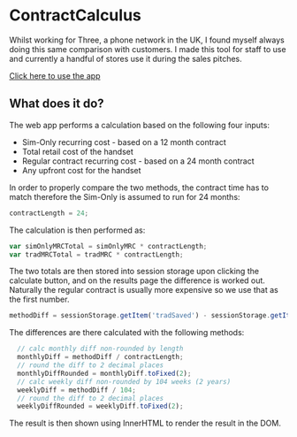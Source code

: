# ContractCalculus

Whilst working for Three, a phone network in the UK, I found myself always doing this same comparison with customers. I made this tool for staff to use and currently a handful of stores use it during the sales pitches.

[Click here to use the app](http://contractcalcul.us)

## What does it do?

The web app performs a calculation based on the following four inputs:

* Sim-Only recurring cost - based on a 12 month contract
*  Total retail cost of the handset
* Regular contract recurring cost  - based on a 24 month contract
*  Any upfront cost for the handset

In order to properly compare the two methods, the contract time has to match therefore the Sim-Only is assumed to run for 24 months:

```javascript
contractLength = 24;
```

The calculation is then performed as:

```javascript
var simOnlyMRCTotal = simOnlyMRC * contractLength;
var tradMRCTotal = tradMRC * contractLength;
```

The two totals are then stored into session storage upon clicking the calculate button, and on the results page the difference is worked out. Naturally the regular contract is usually more expensive so we use that as the first number.

```javascript
methodDiff = sessionStorage.getItem('tradSaved') - sessionStorage.getItem('simOnlySaved');
```

The differences are there calculated with the following methods:

```javascript
  // calc monthly diff non-rounded by length
  monthlyDiff = methodDiff / contractLength;
  // round the diff to 2 decimal places
  monthlyDiffRounded = monthlyDiff.toFixed(2);
  // calc weekly diff non-rounded by 104 weeks (2 years)
  weeklyDiff = methodDiff / 104;
  // round the diff to 2 decimal places
  weeklyDiffRounded = weeklyDiff.toFixed(2);
```

The result is then shown using InnerHTML to render the result in the DOM.
